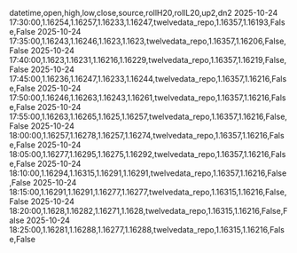 datetime,open,high,low,close,source,rollH20,rollL20,up2,dn2
2025-10-24 17:30:00,1.16254,1.16257,1.16233,1.16247,twelvedata_repo,1.16357,1.16193,False,False
2025-10-24 17:35:00,1.16243,1.16246,1.1623,1.1623,twelvedata_repo,1.16357,1.16206,False,False
2025-10-24 17:40:00,1.1623,1.16231,1.16216,1.16229,twelvedata_repo,1.16357,1.16219,False,False
2025-10-24 17:45:00,1.16236,1.16247,1.16233,1.16244,twelvedata_repo,1.16357,1.16216,False,False
2025-10-24 17:50:00,1.16246,1.16263,1.16243,1.16261,twelvedata_repo,1.16357,1.16216,False,False
2025-10-24 17:55:00,1.16263,1.16265,1.1625,1.16257,twelvedata_repo,1.16357,1.16216,False,False
2025-10-24 18:00:00,1.16257,1.16278,1.16257,1.16274,twelvedata_repo,1.16357,1.16216,False,False
2025-10-24 18:05:00,1.16277,1.16295,1.16275,1.16292,twelvedata_repo,1.16357,1.16216,False,False
2025-10-24 18:10:00,1.16294,1.16315,1.16291,1.16291,twelvedata_repo,1.16357,1.16216,False,False
2025-10-24 18:15:00,1.16291,1.16291,1.16277,1.16277,twelvedata_repo,1.16315,1.16216,False,False
2025-10-24 18:20:00,1.1628,1.16282,1.16271,1.1628,twelvedata_repo,1.16315,1.16216,False,False
2025-10-24 18:25:00,1.16281,1.16288,1.16277,1.16288,twelvedata_repo,1.16315,1.16216,False,False
